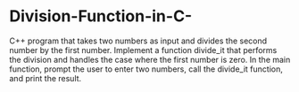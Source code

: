 # Division-Function-in-C-
 C++ program that takes two numbers as input and divides the second number by the first number. Implement a function divide_it that performs the division and handles the case where the first number is zero. In the main function, prompt the user to enter two numbers, call the divide_it function, and print the result.
